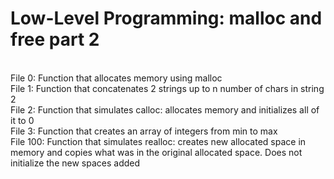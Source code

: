 <h1>Low-Level Programming: malloc and free part 2</h1>
<br>
File 0: Function that allocates memory using malloc<br>
File 1: Function that concatenates 2 strings up to n number of chars in string 2<br>
File 2: Function that simulates calloc: allocates memory and initializes all of it to 0<br>
File 3: Function that creates an array of integers from min to max<br>
File 100: Function that simulates realloc: creates new allocated space in memory and copies what was in the original allocated space. Does not initialize the new spaces added
